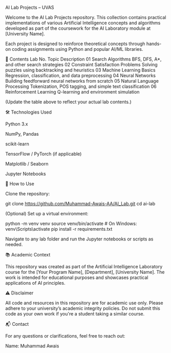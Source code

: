 AI Lab Projects – UVAS

Welcome to the AI Lab Projects repository. This collection contains practical implementations of various Artificial Intelligence concepts and algorithms developed as part of the coursework for the AI Laboratory module at [University Name].

Each project is designed to reinforce theoretical concepts through hands-on coding assignments using Python and popular AI/ML libraries.

📂 Contents
Lab No.	Topic	Description
01	Search Algorithms	BFS, DFS, A*, and other search strategies
02	Constraint Satisfaction Problems	Solving puzzles using backtracking and heuristics
03	Machine Learning Basics	Regression, classification, and data preprocessing
04	Neural Networks	Building feedforward neural networks from scratch
05	Natural Language Processing	Tokenization, POS tagging, and simple text classification
06	Reinforcement Learning	Q-learning and environment simulation

(Update the table above to reflect your actual lab contents.)

🛠️ Technologies Used

Python 3.x

NumPy, Pandas

scikit-learn

TensorFlow / PyTorch (if applicable)

Matplotlib / Seaborn

Jupyter Notebooks

🧾 How to Use

Clone the repository:

git clone https://github.com/Muhammad-Awais-AA/AI_Lab.git
cd ai-lab


(Optional) Set up a virtual environment:

python -m venv venv
source venv/bin/activate  # On Windows: venv\Scripts\activate
pip install -r requirements.txt


Navigate to any lab folder and run the Jupyter notebooks or scripts as needed.

📚 Academic Context

This repository was created as part of the Artificial Intelligence Laboratory course for the [Your Program Name], [Department], [University Name]. The work is intended for educational purposes and showcases practical applications of AI principles.

⚠️ Disclaimer

All code and resources in this repository are for academic use only. Please adhere to your university’s academic integrity policies. Do not submit this code as your own work if you're a student taking a similar course.

📬 Contact

For any questions or clarifications, feel free to reach out:

Name: Muhammad Awais
